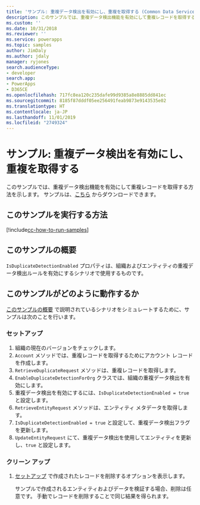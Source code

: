 ```yaml
---
title: 'サンプル: 重複データ検出を有効にし、重複を取得する (Common Data Service) | Microsoft Docs'
description: このサンプルでは、重複データ検出機能を有効にして重複レコードを取得する方法を示します。
ms.custom: ''
ms.date: 10/31/2018
ms.reviewer: ''
ms.service: powerapps
ms.topic: samples
author: JimDaly
ms.author: jdaly
manager: ryjones
search.audienceType:
- developer
search.app:
- PowerApps
- D365CE
ms.openlocfilehash: 717fc8ea120c235dafe99d9385a8e8885dd841ec
ms.sourcegitcommit: 8185f87dddf05ee256491feab9873e9143535e02
ms.translationtype: HT
ms.contentlocale: ja-JP
ms.lasthandoff: 11/01/2019
ms.locfileid: "2749324"
---
```

# <a name="sample-enable-duplicate-detection-and-retrieve-duplicates"></a>サンプル: 重複データ検出を有効にし、重複を取得する

<!-- https://docs.microsoft.com/dynamics365/customer-engagement/developer/org-service/sample-enable-duplicate-detection-and-retrieve-duplicates -->

このサンプルでは、重複データ検出機能を有効にして重複レコードを取得する方法を示します。 サンプルは、[こちら](https://github.com/Microsoft/PowerApps-Samples/tree/master/cds/orgsvc/C%23/EnableDuplicateDetection) からダウンロードできます。

## <a name="how-to-run-this-sample"></a>このサンプルを実行する方法

[!include[cc-how-to-run-samples](../../includes/cc-how-to-run-samples.md)]

## <a name="what-this-sample-does"></a>このサンプルの概要

`IsDuplicateDetectionEnabled` プロパティは、組織およびエンティティの重複データ検出ルールを有効にするシナリオで使用するものです。

## <a name="how-this-sample-works"></a>このサンプルがどのように動作するか

[このサンプルの概要](#what-this-sample-does) で説明されているシナリオをシミュレートするために、サンプルは次のことを行います。

### <a name="setup"></a>セットアップ

1. 組織の現在のバージョンをチェックします。
1. `Account` メソッドでは、重複レコードを取得するためにアカウント レコードを作成します。
1. `RetrieveDuplicateRequest` メソッドは、重複レコードを取得します。 
1. `EnableDuplicateDetectionForOrg` クラスでは、組織の重複データ検出を有効にします。 
1. 重複データ検出を有効にするには、`IsDuplicateDetectionEnabled = true` と設定します。
1. `RetrieveEntityRequest` メソッドは、エンティティ メタデータを取得します。 
1. `IsDuplicateDetectionEnabled = true` と設定して、重複データ検出フラグを更新します。
1. `UpdateEntityRequest` にて、重複データ検出を使用してエンティティを更新し、`true` と設定します。

### <a name="clean-up"></a>クリーン アップ

1. [セットアップ](#setup) で作成されたレコードを削除するオプションを表示します。

    サンプルで作成されるエンティティおよびデータを検証する場合、削除は任意です。 手動でレコードを削除することで同じ結果を得られます。
